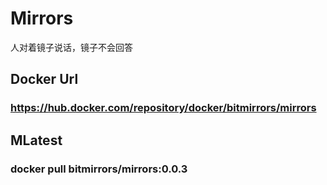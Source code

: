 # Mirrors
人对着镜子说话，镜子不会回答

## Docker Url
### https://hub.docker.com/repository/docker/bitmirrors/mirrors
## MLatest
### docker pull bitmirrors/mirrors:0.0.3
